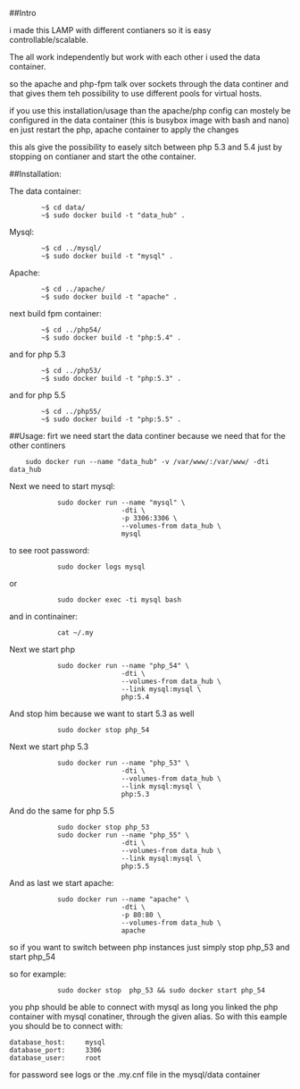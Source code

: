 ##Intro

i made this LAMP with different contianers so it is easy controllable/scalable.

The all work independently but work with each other i used the data container.

so the apache and php-fpm talk over sockets through the data continer and that
gives them teh possibility to use different pools for virtual hosts.

if you use this installation/usage than the apache/php config can mostely be
configured in the data container (this is busybox image with bash and nano)
en just restart the php, apache container to apply the changes

this als give the possibility to easely sitch between php 5.3 and 5.4 just
by stopping on contianer and start the othe container.

##Installation:

The data container:
```
        ~$ cd data/
        ~$ sudo docker build -t "data_hub" .
```
Mysql:
```
        ~$ cd ../mysql/
        ~$ sudo docker build -t "mysql" .
```
Apache:
```
        ~$ cd ../apache/
        ~$ sudo docker build -t "apache" .
```

next build fpm container:
```
        ~$ cd ../php54/
        ~$ sudo docker build -t "php:5.4" .
```
and for php 5.3
```
        ~$ cd ../php53/
        ~$ sudo docker build -t "php:5.3" .
```
and for php 5.5
```
        ~$ cd ../php55/
        ~$ sudo docker build -t "php:5.5" .
```

##Usage:
firt we need start the data continer because we need that for the other continers
```
    sudo docker run --name "data_hub" -v /var/www/:/var/www/ -dti data_hub
```
Next we need to start mysql:
```
            sudo docker run --name "mysql" \
                            -dti \
                            -p 3306:3306 \
                            --volumes-from data_hub \
                            mysql
```
to see root password:
```
            sudo docker logs mysql
```
or
```
            sudo docker exec -ti mysql bash
```
and in continainer:
```
            cat ~/.my
```
Next we start php
```
            sudo docker run --name "php_54" \
                            -dti \
                            --volumes-from data_hub \
                            --link mysql:mysql \
                            php:5.4
```
And stop him because we want to start 5.3 as well
```
            sudo docker stop php_54
```
Next we start php 5.3
```
            sudo docker run --name "php_53" \
                            -dti \
                            --volumes-from data_hub \
                            --link mysql:mysql \
                            php:5.3
```
And do the same for php 5.5
```
            sudo docker stop php_53
            sudo docker run --name "php_55" \
                            -dti \
                            --volumes-from data_hub \
                            --link mysql:mysql \
                            php:5.5

```
And as last we start apache:
```
            sudo docker run --name "apache" \
                            -dti \
                            -p 80:80 \
                            --volumes-from data_hub \
                            apache
```

so if you want to switch between php instances just simply stop php_53 and start php_54

so for example:
```
            sudo docker stop  php_53 && sudo docker start php_54
```
you php should be able to connect with mysql as long you linked the php container with mysql conatiner,
through the given alias. So with this eample you should be to connect with:

    database_host:     mysql
    database_port:     3306
    database_user:     root

for password see logs or the .my.cnf file in the mysql/data container
